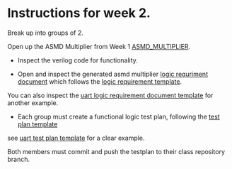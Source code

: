 # Instructions for week 2.

Break up into groups of 2.

Open up the ASMD Multiplier from Week 1 [ASMD_MULTIPLIER](../week1/src/asmd_multiplier_flat.v).

- Inspect the verilog code for functionality.

- Open and inspect the generated asmd multiplier [logic requriment document](asmd_multiplier_logic_req.docx) which follows the  [logic requirement template](logic_req_template.docx).

You can also inspect the [uart logic requirement document template](../uart/doc/uart_tx_rx_logic_req.docx) for another example. 

- Each group must create a functional logic test plan, following the [test plan template](test_plan_template.docx)

see [uart test plan template](../uart/doc/uart_tx_rx_test_plan.docx) for a clear example.

Both members must commit and push the testplan to their class repository branch.